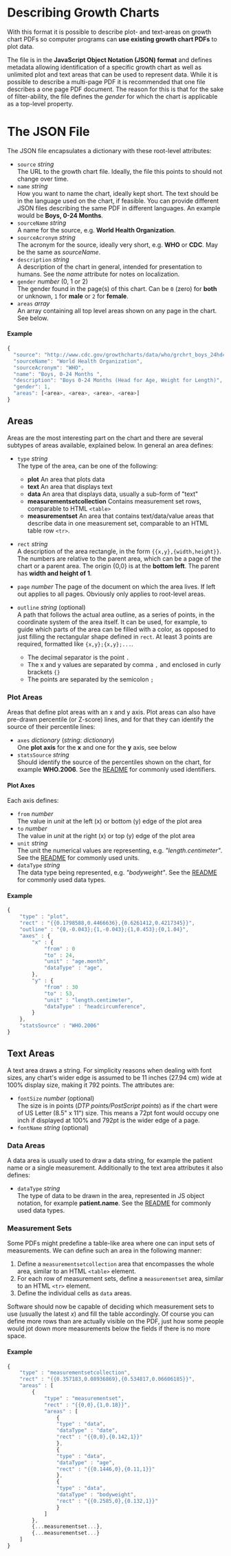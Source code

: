 Describing Growth Charts
========================

With this format it is possible to describe plot- and text-areas on growth chart PDFs so computer programs can **use existing growth chart PDFs** to plot data.

The file is in the **JavaScript Object Notation (JSON) format** and defines metadata allowing identification of a specific growth chart as well as unlimited plot and text areas that can be used to represent data. While it is possible to describe a multi-page PDF it is recommended that one file describes a one page PDF document. The reason for this is that for the sake of filter-ability, the file defines the _gender_ for which the chart is applicable as a top-level property.


The JSON File
=============

The JSON file encapsulates a dictionary with these root-level attributes:

* `source` _string_  
  The URL to the growth chart file. Ideally, the file this points to should not change over time.
* `name` _string_  
  How you want to name the chart, ideally kept short. The text should be in the language used on the chart, if feasible. You can provide different JSON files describing the same PDF in different languages. An example would be **Boys, 0-24 Months**.
* `sourceName` _string_  
  A name for the source, e.g. **World Health Organization**.
* `sourceAcronym` _string_  
  The acronym for the source, ideally very short, e.g. **WHO** or **CDC**. May be the same as _sourceName_.
* `description` _string_  
  A description of the chart in general, intended for presentation to humans. See the _name_ attribute for notes on localization.
* `gender` _number_ (0, 1 or 2)  
  The gender found in the page(s) of this chart. Can be `0` (zero) for **both** or unknown, `1` for **male** or `2` for **female**.
* `areas` _array_  
  An array containing all top level areas shown on any page in the chart. See below.

#### Example ####

```javascript
{
  "source": "http://www.cdc.gov/growthcharts/data/who/grchrt_boys_24hdcirc-l4w_rev90910.pdf",
  "sourceName": "World Health Organization",
  "sourceAcronym": "WHO",
  "name": "Boys, 0-24 Months ",
  "description": "Boys 0-24 Months (Head for Age, Weight for Length)",
  "gender": 1,
  "areas": [<area>, <area>, <area>, <area>]
}
```


Areas
-----

Areas are the most interesting part on the chart and there are several subtypes of areas available, explained below. In general an area defines:

* `type` _string_  
  The type of the area, can be one of the following:
  * **plot** An area that plots data
  * **text** An area that displays text
  * **data** An area that displays data, usually a sub-form of "text"
  * **measurementsetcollection** Contains measurement set rows, comparable to HTML `<table>`
  * **measurementset** An area that contains text/data/value areas that describe data in one measurement set, comparable to an HTML table row `<tr>`.

* `rect` _string_  
  A description of the area rectangle, in the form `{{x,y},{width,height}}`. The numbers are relative to the parent area, which can be a page of the chart or a parent area. The origin {0,0} is at the **bottom left**. The parent has **width and height of 1**.

* `page` _number_
  The page of the document on which the area lives. If left out applies to all pages. Obviously only applies to root-level areas.

* `outline` _string_ (optional)  
  A path that follows the actual area outline, as a series of points, in the coordinate system of the area itself. It can be used, for example, to guide which parts of the area can be filled with a color, as opposed to just filling the rectangular shape defined in `rect`. At least 3 points are required, formatted like `{x,y};{x,y};...`.
  
  * The decimal separator is the point `.`
  * The x and y values are separated by comma `,` and enclosed in curly brackets `{}`
  * The points are separated by the semicolon `;`


### Plot Areas ###

Areas that define plot areas with an x and y axis. Plot areas can also have pre-drawn percentile (or Z-score) lines, and for that they can identify the source of their percentile lines:

* `axes` _dictionary_ (_string_: _dictionary_)  
  One **plot axis** for the **x** and one for the **y** axis, see below
*  `statsSource`  _string_  
  Should identify the source of the percentiles shown on the chart, for example **WHO.2006**. See the [README] for commonly used identifiers.


#### Plot Axes ####

Each axis defines:

* `from` _number_  
  The value in _unit_ at the left (x) or bottom (y) edge of the plot area
* `to` _number_  
  The value in _unit_ at the right (x) or top (y) edge of the plot area
* `unit` _string_  
  The unit the numerical values are representing, e.g. _"length.centimeter"_. See the [README] for commonly used units.
* `dataType` _string_  
  The data type being represented, e.g. _"bodyweight"_. See the [README] for commonly used data types.

#### Example ####

```javascript
{
	"type" : "plot",
	"rect" : "{{0.1798588,0.4466636},{0.6261412,0.4217345}}",
	"outline" : "{0,-0.043};{1,-0.043};{1,0.453};{0,1.04}",
	"axes" : {
		"x" : {
			"from" : 0
			"to" : 24,
			"unit" : "age.month",
			"dataType" : "age",
		},
		"y" : {
			"from" : 30
			"to" : 53,
			"unit" : "length.centimeter",
			"dataType" : "headcircumference",
		}
	},
	"statsSource" : "WHO.2006"
}
```


Text Areas
----------

A text area draws a string. For simplicity reasons when dealing with font sizes, any chart's wider edge is assumed to be 11 inches (27.94 cm) wide at 100% display size, making it 792 points. The attributes are:

* `fontSize` _number_ (optional)  
  The size is in points (_DTP points/PostScript points_) as if the chart were of US Letter (8.5" x 11") size. This means a 72pt font would occupy one inch if displayed at 100% and 792pt is the wider edge of a page.
* `fontName` _string_ (optional)


### Data Areas ###

A data area is usually used to draw a data string, for example the patient name or a single measurement. Additionally to the text area attributes it also defines:

* `dataType` _string_  
  The type of data to be drawn in the area, represented in JS object notation, for example **patient.name**. See the [README] for commonly used data types.


### Measurement Sets ###

Some PDFs might predefine a table-like area where one can input sets of measurements. We can define such an area in the following manner:

1. Define a `measurementsetcollection` area that encompasses the whole area, similar to an HTML `<table>` element.
2. For each row of measurement sets, define a `measurementset` area, similar to an HTML `<tr>` element.
3. Define the individual cells as `data` areas.

Software should now be capable of deciding which measurement sets to use (usually the latest _x_) and fill the table accordingly. Of course you can define more rows than are actually visible on the PDF, just how some people would jot down more measurements below the fields if there is no more space.

#### Example ####

```javascript
{
	"type" : "measurementsetcollection",
	"rect" : "{{0.357183,0.08936869},{0.534817,0.06606185}}",
	"areas" : [
		{
			"type" : "measurementset",
			"rect" : "{{0,0},{1,0.18}}",
			"areas" : [
				{
				"type" : "data",			
				"dataType" : "date",
				"rect" : "{{0,0},{0.142,1}}"
				},
				{
				"type" : "data",
				"dataType" : "age",
				"rect" : "{{0.1446,0},{0.11,1}}"
				},
				{
				"type" : "data",
				"dataType" : "bodyweight",
				"rect" : "{{0.2585,0},{0.132,1}}"
				}
			]
		},
		{...measurementset...},
		{...measurementset...}
	]
}
```


[README]: README.md
